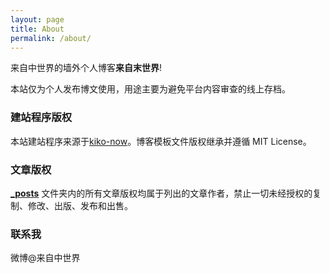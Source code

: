 ```yaml
---
layout: page
title: About
permalink: /about/
---
```


来自中世界的墙外个人博客**来自末世界**!

本站仅为个人发布博文使用，用途主要为避免平台内容审查的线上存档。

### 建站程序版权

本站建站程序来源于[kiko-now](https://github.com/AWEEKJ/kiko-now)。博客模板文件版权继承并遵循 MIT License。


### 文章版权

**[_posts](https://github.com/FromEndWorld/fromendworld.github.io/tree/master/_posts)** 文件夹内的所有文章版权均属于列出的文章作者，禁止一切未经授权的复制、修改、出版、发布和出售。


### 联系我

微博@来自中世界
